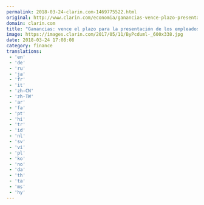 ```yaml
---
permalink: 2018-03-24-clarin.com-1469775522.html
original: http://www.clarin.com/economia/ganancias-vence-plazo-presentacion-empleados_0_r1qrT149f.html
domain: clarin.com
title: "Ganancias: vence el plazo para la presentación de los empleados"
image: https://images.clarin.com/2017/05/11/ByPcduml-_600x338.jpg
date: 2018-03-24 17:08:08
category: finance
translations: 
 - 'en'
 - 'de'
 - 'ru'
 - 'ja'
 - 'fr'
 - 'it'
 - 'zh-CN'
 - 'zh-TW'
 - 'ar'
 - 'fa'
 - 'pt'
 - 'hi'
 - 'tr'
 - 'id'
 - 'nl'
 - 'sv'
 - 'vi'
 - 'pl'
 - 'ko'
 - 'no'
 - 'da'
 - 'th'
 - 'ta'
 - 'ms'
 - 'hy'
---
```


